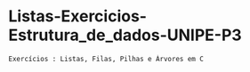 # Listas-Exercicios-Estrutura_de_dados-UNIPE-P3

```sh
Exercícios : Listas, Filas, Pilhas e Árvores em C
```

